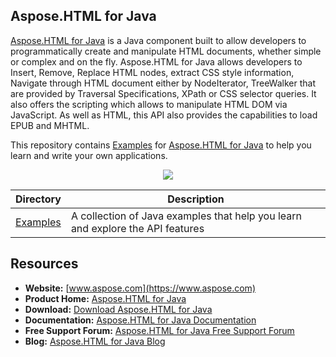 ## Aspose.HTML for Java
[Aspose.HTML for Java](https://products.aspose.com/html/java) is a Java component built to allow developers to programmatically create and manipulate HTML documents, whether simple or complex and on the fly. Aspose.HTML for Java allows developers to Insert, Remove, Replace HTML nodes, extract CSS style information, Navigate through HTML document either by NodeIterator, TreeWalker that are provided by Traversal Specifications, XPath or CSS selector queries. It also offers the scripting which allows to manipulate HTML DOM via JavaScript. As well as HTML, this API also provides the capabilities to load EPUB and MHTML.

This repository contains [Examples](Examples) for [Aspose.HTML for Java](https://products.aspose.com/html/java) to help you learn and write your own applications.

<p align="center">

  <a title="Download complete Aspose.HTML for Java source code" href="https://github.com/aspose-html/Aspose.HTML-for-Java/archive/master.zip">
	<img src="https://raw.github.com/AsposeExamples/java-examples-dashboard/master/images/downloadZip-Button-Large.png" />
  </a>
</p>

Directory | Description
--------- | -----------
[Examples](Examples)  | A collection of Java examples that help you learn and explore the API features

## Resources

+ **Website:** [www.aspose.com](https://www.aspose.com)
+ **Product Home:** [Aspose.HTML for Java](https://products.aspose.com/html/java)
+ **Download:** [Download Aspose.HTML for Java](https://repository.aspose.com/webapp/#/artifacts/browse/tree/General/repo/com/aspose/aspose-html)
+ **Documentation:** [Aspose.HTML for Java Documentation](https://docs.aspose.com/display/htmljava/Home)
+ **Free Support Forum:** [Aspose.HTML for Java Free Support Forum](https://forum.aspose.com/c/html)
+ **Blog:** [Aspose.HTML for Java Blog](https://blog.aspose.com/category/aspose-products/aspose-html-product-family/)
